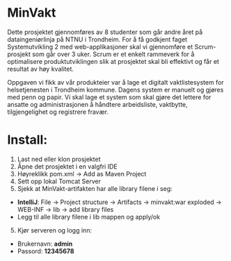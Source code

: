 # MinVakt
Dette prosjektet gjennomføres av 8 studenter som går andre året på dataingeniørlinja på NTNU i Trondheim. For å få godkjent faget Systemutvikling 2 med web-applikasjoner skal vi gjennomføre et Scrum-prosjekt som går over 3 uker. Scrum er et enkelt rammeverk for å optimalisere produktutviklingen slik at prosjektet skal bli effektivt og får et resultat av høy kvalitet.

Oppgaven vi fikk av vår produkteier var å lage et digitalt vaktlistesystem for helsetjenesten i Trondheim kommune. Dagens system er manuelt og gjøres med penn og papir. Vi skal lage et system som skal gjøre det lettere for ansatte og administrasjonen å håndtere arbeidsliste, vaktbytte, tilgjengelighet og registrere fravær.

# Install:
1. Last ned eller klon prosjektet
2. Åpne det prosjektet i en valgfri IDE
2. Høyreklikk pom.xml -> Add as Maven Project
3. Sett opp lokal Tomcat Server
4. Sjekk at MinVakt-artifakten har alle library filene i seg:
  - **IntelliJ**: File -> Project structure -> Artifacts -> minvakt:war exploded -> WEB-INF -> lib -> add library files
  - Legg til alle library filene i lib mappen og apply/ok
5. Kjør serveren og logg inn:
  - Brukernavn: **admin**
  - Passord: **12345678**
